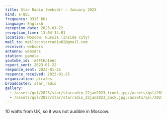 ```yaml
---
title: Star Radio (websdr) — January 2023
kind: e-QSL
frequency: 9315 kHz
language: English
reception_date: 2023-01-22
reception_time: 13.04-14.01
location: Moscow, Russia (inside city)
mail_to: mailto:starradio02@gmail.com
receiver: websdrs
antenna: websdrs
station: pamela
youtube_id: -a4FCHpIeWc
report_sent: 2023-01-22
responce_sent: 2023-01-25
responce_received: 2023-01-25
organization: pirates
broadcaster: star_radio
gallery:
  - /assets/qsl/2023/star/starradio_22jan2023_front.jpg:/assets/qsl/2023/star/starradio_22jan2023_front.jpg
  - /assets/qsl/2023/star/starradio_22jan2023_back.jpg:/assets/qsl/2023/star/starradio_22jan2023_back.jpg
---
```


10 watts from UK, so it was not audible in Moscow.
